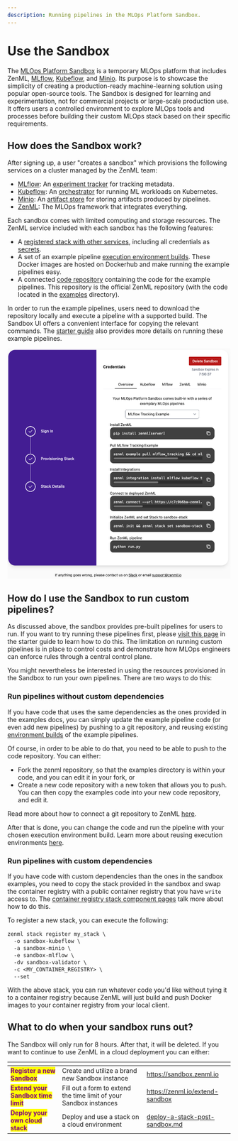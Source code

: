 ```yaml
---
description: Running pipelines in the MLOps Platform Sandbox.
---
```


# Use the Sandbox

The [MLOps Platform Sandbox](https://sandbox.zenml.io) is a temporary MLOps platform that includes ZenML, [MLflow](https://mlflow.org), [Kubeflow](https://www.kubeflow.org/), and [Minio](https://min.io/). Its purpose is to showcase the simplicity of creating a production-ready machine-learning solution using popular open-source tools. The Sandbox is designed for learning and experimentation, not for commercial projects or large-scale production use. It offers users a controlled environment to explore MLOps tools and processes before building their custom MLOps stack based on their specific requirements.

## How does the Sandbox work?

After signing up, a user "creates a sandbox" which provisions the following services on a cluster managed by the ZenML team:

* [MLflow](https://mlflow.org): An [experiment tracker](../component-guide/experiment-trackers/experiment-trackers.md) for tracking metadata.
* [Kubeflow](https://kubeflow.org): An [orchestrator](../component-guide/orchestrators/orchestrators.md) for running ML workloads on Kubernetes.
* [Minio](https://min.io/): An [artifact store](../component-guide/artifact-stores/artifact-stores.md) for storing artifacts produced by pipelines.
* [ZenML](https://zenml.io): The MLOps framework that integrates everything.

Each sandbox comes with limited computing and storage resources. The ZenML service included with each sandbox has the following features:

* A [registered stack with other services](../starter-guide/understand-stacks.md), including all credentials as [secrets](../../platform-guide/set-up-your-mlops-platform/use-the-secret-store/use-the-secret-store.md).
* A set of an example pipeline [execution environment builds](manage-environments.md#execution-environments). These Docker images are hosted on Dockerhub and make running the example pipelines easy.
* A connected [code repository](connect-your-git-repository.md) containing the code for the example pipelines. This repository is the official ZenML repository (with the code located in the [examples](https://github.com/zenml-io/zenml/tree/main/examples) directory).

In order to run the example pipelines, users need to download the repository locally and execute a pipeline with a supported build. The Sandbox UI offers a convenient interface for copying the relevant commands. The [starter guide](../starter-guide/switch-to-production.md) also provides more details on running these example pipelines.

![ZenML Sandbox Gitbook commands](/docs/book/.gitbook/assets/zenml_sandbox_step_3_commands.png)

## How do I use the Sandbox to run custom pipelines?

As discussed above, the sandbox provides pre-built pipelines for users to run.
If you want to try running these pipelines first, please [visit this
page](../starter-guide/switch-to-production.md) in the starter guide to learn
how to do this. The limitation on running custom pipelines is in place to
control costs and demonstrate how MLOps engineers can enforce rules through a
central control plane.

You might nevertheless be interested in using the resources provisioned in the Sandbox to run your own pipelines. There are two ways to do this:

### Run pipelines without custom dependencies

If you have code that uses the same dependencies as the ones provided in the examples docs, you can simply update the example pipeline code (or even add new pipelines) by pushing to a git repository, and reusing existing [environment builds](containerize-your-pipeline.md#reuse-docker-image-builds-from-previous-runs) of the example pipelines.

Of course, in order to be able to do that, you need to be able to push to the code repository. You can either:

* Fork the zenml repository, so that the examples directory is within your code, and you can edit it in your fork, or
* Create a new code repository with a new token that allows you to push. You can then copy the examples code into your new code repository, and edit it.

Read more about how to connect a git repository to ZenML [here](connect-your-git-repository.md).

After that is done, you can change the code and run the pipeline with your chosen execution environment build. Learn more about reusing execution environments [here](containerize-your-pipeline.md#reuse-docker-image-builds-from-previous-runs).

### Run pipelines with custom dependencies

If you have code with custom dependencies than the ones in the sandbox examples,
you need to copy the stack provided in the sandbox and swap the container
registry with a public container registry that you have `write` access to. The
[container registry stack component
pages](../component-guide/container-registries/container-registries.md) talk
more about how to do this.

To register a new stack, you can execute the following:

```shell
zenml stack register my_stack \
  -o sandbox-kubeflow \
  -a sandbox-minio \
  -e sandbox-mlflow \
  -dv sandbox-validator \
  -c <MY_CONTAINER_REGISTRY> \
  --set
```

With the above stack, you can run whatever code you'd like without tying it to a container registry because ZenML will just build and push Docker images to your container registry from your local client.

## What to do when your sandbox runs out?

The Sandbox will only run for 8 hours. After that, it will be deleted. If you want to continue to use ZenML in a cloud deployment you can either:

<table data-view="cards"><thead><tr><th></th><th></th><th data-hidden data-card-target data-type="content-ref"></th></tr></thead><tbody><tr><td><mark style="color:purple;"><strong>Register a new Sandbox</strong></mark></td><td>Create and utilize a brand new Sandbox instance</td><td><a href="https://sandbox.zenml.io">https://sandbox.zenml.io</a></td></tr><tr><td><mark style="color:purple;"><strong>Extend your Sandbox time limit</strong></mark></td><td>Fill out a form to extend the time limit of your Sandbox instances</td><td><a href="https://zenml.io/extend-sandbox">https://zenml.io/extend-sandbox</a></td></tr><tr><td><mark style="color:purple;"><strong>Deploy your own cloud stack</strong></mark></td><td>Deploy and use a stack on a cloud environment</td><td><a href="../../platform-guide/set-up-your-mlops-platform/deploy-and-set-up-a-cloud-stack/deploy-a-stack-post-sandbox.md">deploy-a-stack-post-sandbox.md</a></td></tr></tbody></table>
